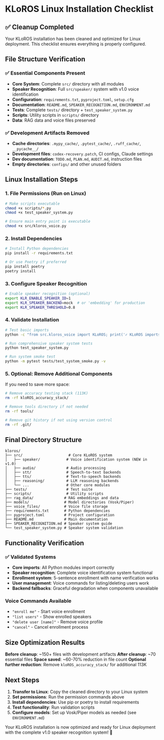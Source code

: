 # KLoROS Linux Installation Checklist

## ✅ Cleanup Completed

Your KLoROS installation has been cleaned and optimized for Linux deployment. This checklist ensures everything is properly configured.

## File Structure Verification

### ✅ Essential Components Present
- **Core System**: Complete `src/` directory with all modules
- **Speaker Recognition**: Full `src/speaker/` system with v1.0 voice identification
- **Configuration**: `requirements.txt`, `pyproject.toml`, `setup.cfg`
- **Documentation**: `README.md`, `SPEAKER_RECOGNITION.md`, `ENVIRONMENT.md`
- **Tests**: Complete `tests/` directory + `test_speaker_system.py`
- **Scripts**: Utility scripts in `scripts/` directory
- **Data**: RAG data and voice files preserved

### ✅ Development Artifacts Removed
- **Cache directories**: `.mypy_cache/`, `.pytest_cache/`, `.ruff_cache/`, `__pycache__/`
- **Development files**: `codex-recovery.patch`, CI configs, Claude settings
- **Dev documentation**: `TODO.md`, `PLAN.md`, `AUDIT.md`, instruction files
- **Empty directories**: `configs/` and other unused folders

## Linux Installation Steps

### 1. File Permissions (Run on Linux)
```bash
# Make scripts executable
chmod +x scripts/*.py
chmod +x test_speaker_system.py

# Ensure main entry point is executable
chmod +x src/kloros_voice.py
```

### 2. Install Dependencies
```bash
# Install Python dependencies
pip install -r requirements.txt

# Or use Poetry if preferred
pip install poetry
poetry install
```

### 3. Configure Speaker Recognition
```bash
# Enable speaker recognition (optional)
export KLR_ENABLE_SPEAKER_ID=1
export KLR_SPEAKER_BACKEND=mock  # or 'embedding' for production
export KLR_SPEAKER_THRESHOLD=0.8
```

### 4. Validate Installation
```bash
# Test basic imports
python -c "from src.kloros_voice import KLoROS; print('✓ KLoROS imports successfully')"

# Run comprehensive speaker system tests
python test_speaker_system.py

# Run system smoke test
python -m pytest tests/test_system_smoke.py -v
```

### 5. Optional: Remove Additional Components
If you need to save more space:

```bash
# Remove accuracy testing stack (113K)
rm -rf kloROS_accuracy_stack/

# Remove tools directory if not needed
rm -rf tools/

# Remove git history if not using version control
rm -rf .git/
```

## Final Directory Structure

```
kloros/
├── src/                     # Core KLoROS system
│   ├── speaker/            # Voice identification system (NEW in v1.0)
│   ├── audio/              # Audio processing
│   ├── stt/                # Speech-to-text backends
│   ├── tts/                # Text-to-speech backends
│   ├── reasoning/          # LLM reasoning backends
│   └── ...                 # Other core modules
├── tests/                  # Test suite
├── scripts/                # Utility scripts
├── rag_data/              # RAG embeddings and data
├── models/                # Model directories (Vosk/Piper)
├── voice_files/           # Voice file storage
├── requirements.txt       # Python dependencies
├── pyproject.toml         # Project configuration
├── README.md              # Main documentation
├── SPEAKER_RECOGNITION.md # Speaker system guide
└── test_speaker_system.py # Speaker system validation
```

## Functionality Verification

### ✅ Validated Systems
- **Core imports**: All Python modules import correctly
- **Speaker recognition**: Complete voice identification system functional
- **Enrollment system**: 5-sentence enrollment with name verification works
- **User management**: Voice commands for listing/deleting users work
- **Backend fallbacks**: Graceful degradation when components unavailable

### Voice Commands Available
- `"enroll me"` - Start voice enrollment
- `"list users"` - Show enrolled speakers
- `"delete user [name]"` - Remove voice profile
- `"cancel"` - Cancel enrollment process

## Size Optimization Results

**Before cleanup**: ~150+ files with development artifacts
**After cleanup**: ~70 essential files
**Space saved**: ~60-70% reduction in file count
**Optional further reduction**: Remove `kloROS_accuracy_stack/` for additional 113K

## Next Steps

1. **Transfer to Linux**: Copy the cleaned directory to your Linux system
2. **Set permissions**: Run the permission commands above
3. **Install dependencies**: Use pip or poetry to install requirements
4. **Test functionality**: Run validation scripts
5. **Configure models**: Set up Vosk/Piper models as needed (see `ENVIRONMENT.md`)

Your KLoROS installation is now optimized and ready for Linux deployment with the complete v1.0 speaker recognition system! 🎯